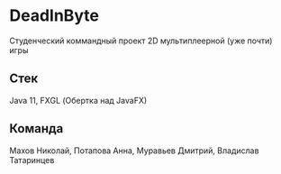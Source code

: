 # DeadInByte
Студенческий коммандный проект 2D мультиплеерной (уже почти) игры
## Стек
Java 11, FXGL (Обертка над JavaFX)
## Команда
Махов Николай, Потапова Анна, Муравьев Дмитрий, Владислав Татаринцев
